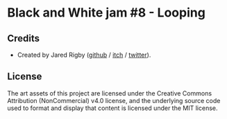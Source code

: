 # Black and White jam #8 - Looping

## Credits

- Created by Jared Rigby ([github](https://github.com/jazibobs) / [itch](https://jazibobs.itch.io/) / [twitter](https://twitter.com/jazibobs)).

## License

The art assets of this project are licensed under the Creative Commons Attribution (NonCommercial) v4.0 license, and the underlying source code used to format and display that content is licensed under the MIT license.
